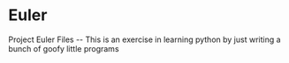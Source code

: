 Euler
=====

Project Euler Files -- This is an exercise in learning python by just writing a bunch of goofy little programs